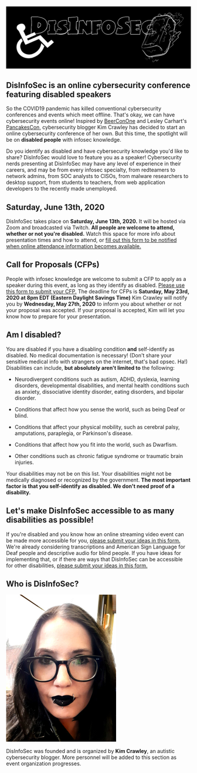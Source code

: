 ![DisInfoSec](DisInfoSec_Logo.png)


## DisInfoSec is an online cybersecurity conference featuring disabled speakers

So the COVID19 pandemic has killed conventional cybersecurity conferences and events which meet offline. That's okay, we can have cybersecurity events online! Inspired by [BeerConOne](https://thebeerfarmers.org/beer-con-one-bc1/) and Lesley Carhart's [PancakesCon](https://tisiphone.net/2020/03/15/pancakescon-2020-quarantine-edition/amp/), cybersecurity blogger Kim Crawley has decided to start an online cybersecurity conference of her own. But this time, the spotlight will be on **disabled people** with infosec knowledge.

Do you identify as disabled and have cybersecurity knowledge you'd like to share? DisInfoSec would love to feature you as a speaker! Cybersecurity nerds presenting at DisInfoSec may have any level of experience in their careers, and may be from every infosec specialty, from redteamers to network admins, from SOC analysts to CISOs, from malware researchers to desktop support, from students to teachers, from web application developers to the recently made unemployed.

## Saturday, June 13th, 2020

DisInfoSec takes place on **Saturday, June 13th, 2020.** It will be hosted via Zoom and broadcasted via Twitch. **All people are welcome to attend, whether or not you're disabled.** Watch this space for more info about presentation times and how to attend, or [fill out this form to be notified when online attendance information becomes available.](https://docs.google.com/forms/d/e/1FAIpQLSfTZZKmW8F4d_mLfXgzTFmqCfpR8cGz-M-XHvXV9uJuVz6JNw/viewform)

## Call for Proposals (CFPs)

People with infosec knowledge are welcome to submit a CFP to apply as a speaker during this event, as long as they identify as disabled. [Please use this form to submit your CFP.](https://docs.google.com/forms/d/e/1FAIpQLSdYeIJDFJGqu4GDErNm4I0tQlWC9G0tQqNbWoTji7Nru3T0bw/viewform?usp=sf_link) The deadline for CFPs is **Saturday, May 23rd, 2020 at 8pm EDT (Eastern Daylight Savings Time)** Kim Crawley will notify you by **Wednesday, May 27th, 2020** to inform you about whether or not your proposal was accepted. If your proposal is accepted, Kim will let you know how to prepare for your presentation.

## Am I disabled?

You are disabled if you have a disabling condition **and** self-identify as disabled. No medical documentation is necessary! (Don't share your sensitive medical info with strangers on the internet, that's bad opsec. Ha!) Disabilities can include, **but absolutely aren't limited to** the following:

- Neurodivergent conditions such as autism, ADHD, dyslexia, learning disorders, developmental disabilities, and mental health conditions such as anxiety, dissociative identity disorder, eating disorders, and bipolar disorder.

- Conditions that affect how you sense the world, such as being Deaf or blind.

- Conditions that affect your physical mobility, such as cerebral palsy, amputations, paraplegia, or Parkinson's disease.

- Conditions that affect how you fit into the world, such as Dwarfism.

- Other conditions such as chronic fatigue syndrome or traumatic brain injuries.

Your disabilities may not be on this list. Your disabilities might not be medically diagnosed or recognized by the government. **The most important factor is that you self-identify as disabled. We don't need proof of a disability.**

## Let's make DisInfoSec accessible to as many disabilities as possible!

If you're disabled and you know how an online streaming video event can be made more accessible for you, [please submit your ideas in this form.](https://docs.google.com/forms/d/e/1FAIpQLScc90kqggCMwmYvulv-otFO1CdhJlbr97EVZDWs_SN78YSknQ/viewform?usp=sf_link) We're already considering transcriptions and American Sign Language for Deaf people and descriptive audio for blind people. If you have ideas for implementing that, or if there are ways that DisInfoSec can be accessible for other disabilities, [please submit your ideas in this form.](https://docs.google.com/forms/d/e/1FAIpQLScc90kqggCMwmYvulv-otFO1CdhJlbr97EVZDWs_SN78YSknQ/viewform?usp=sf_link)

## Who is DisInfoSec?

![image of Kim Crawley](KimShot_DisInfoSec.jpg)

DisInfoSec was founded and is organized by **Kim Crawley**, an autistic cybersecurity blogger. More personnel will be added to this section as event organization progresses.
